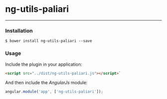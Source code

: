 # ng-utils-paliari

---
### Installation

    $ bower install ng-utils-paliari --save

### Usage

Include the plugin in your application:

```html
<script src="../dist/ng-utils-paliari.js"></script>`
```

And then include the *AngularJs* module:

```javascript
angular.module('app', ['ng-utils-paliari']);
```

